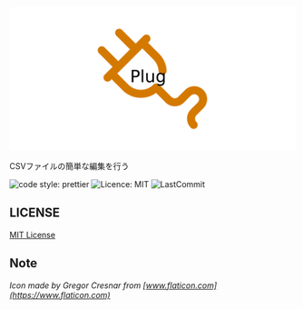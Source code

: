 ![logo](docs/assets/logo/logo.png)

CSVファイルの簡単な編集を行う

![code style: prettier](https://img.shields.io/badge/code_style-prettier-ff69b4.svg?style=flat-square) ![Licence: MIT](https://img.shields.io/npm/l/plug) ![LastCommit](https://img.shields.io/github/last-commit/onesword0618/plug)



## LICENSE

[MIT License](./LICENSE)

## Note

*Icon made by Gregor Cresnar from [www.flaticon.com](https://www.flaticon.com)*

